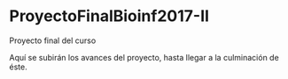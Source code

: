 # ProyectoFinalBioinf2017-II
Proyecto final del curso

Aquí se subirán los avances del proyecto, hasta llegar a la culminación de éste.
